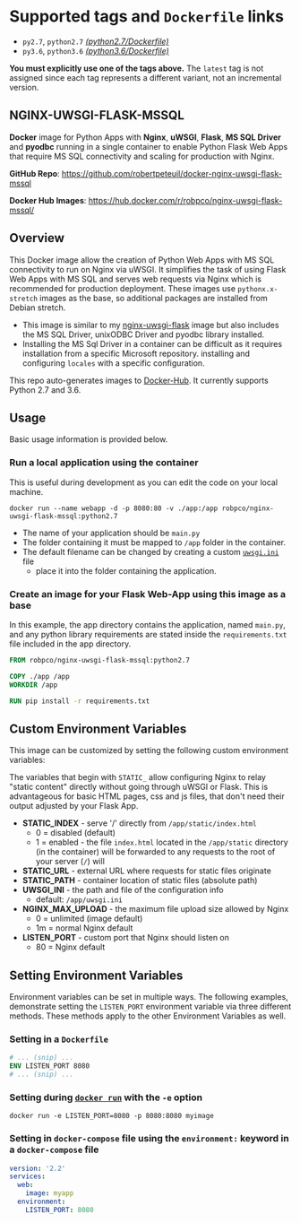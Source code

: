 # Supported tags and `Dockerfile` links

- `py2.7`, `python2.7` [_(python2.7/Dockerfile)_](https://github.com/robertpeteuil/docker-nginx-uwsgi-flask-mssql/blob/master/python2.7/Dockerfile)
- `py3.6`, `python3.6` [_(python3.6/Dockerfile)_](https://github.com/robertpeteuil/docker-nginx-uwsgi-flask-mssql/blob/master/python3.6/Dockerfile)

**You must explicitly use one of the tags above.**  The `latest` tag is not assigned since each tag represents a different variant, not an incremental version.

## NGINX-UWSGI-FLASK-MSSQL

**Docker** image for Python Apps with **Nginx**, **uWSGI**, **Flask**, **MS SQL Driver** and **pyodbc** running in a single container to enable Python Flask Web Apps that require MS SQL connectivity and scaling for production with Nginx.

**GitHub Repo**: <https://github.com/robertpeteuil/docker-nginx-uwsgi-flask-mssql>

**Docker Hub Images**: <https://hub.docker.com/r/robpco/nginx-uwsgi-flask-mssql/>

## Overview

This Docker image allow the creation of Python Web Apps with MS SQL connectivity to run on Nginx via uWSGI. It simplifies the task of using Flask Web Apps with MS SQL and serves web requests via Nginx which is recommended for production deployment.  These images use `pythonx.x-stretch` images as the base, so additional packages are installed from Debian stretch.

- This image is similar to my [nginx-uwsgi-flask](https://github.com/robertpeteuil/docker-nginx-uwsgi-flask) image but also includes the MS SQL Driver, unixODBC Driver and pyodbc library installed.
- Installing the MS Sql Driver in a container can be difficult as it requires installation from a specific Microsoft repository. installing and configuring `locales` with a specific configuration.

This repo auto-generates images to [Docker-Hub](https://hub.docker.com/r/robpco/nginx-uwsgi-flask-mssql/).  It currently supports Python 2.7 and 3.6.

## Usage

Basic usage information is provided below.

### Run a local application using the container

This is useful during development as you can edit the code on your local machine.

``` shell
docker run --name webapp -d -p 8080:80 -v ./app:/app robpco/nginx-uwsgi-flask-mssql:python2.7
```

- The name of your application should be `main.py`
- The folder containing it must be mapped to `/app` folder in the container.
- The default filename can be changed by creating a custom [`uwsgi.ini`](https://github.com/robertpeteuil/docker-nginx-uwsgi-flask-mssql/blob/master/python2.7/app/uwsgi.ini) file
  - place it into the folder containing the application.

### Create an image for your **Flask Web-App** using this image as a base

In this example, the app directory contains the application, named `main.py`, and any python library requirements are stated inside the `requirements.txt` file included in the app directory.

``` Dockerfile
FROM robpco/nginx-uwsgi-flask-mssql:python2.7

COPY ./app /app
WORKDIR /app

RUN pip install -r requirements.txt
```

## Custom Environment Variables

This image can be customized by setting the following custom environment variables:

The variables that begin with `STATIC_` allow configuring Nginx to relay "static content" directly without going through uWSGI or Flask.  This is advantageous for basic HTML pages, css and js files, that don't need their output adjusted by your Flask App.

- **STATIC_INDEX** - serve '/' directly from `/app/static/index.html`
  - 0 = disabled (default)
  - 1 = enabled - the file `index.html` located in the `/app/static` directory (in the container) will be forwarded to any requests to the root of your server (`/`) will
- **STATIC_URL** - external URL where requests for static files originate
- **STATIC_PATH** - container location of static files (absolute path)
- **UWSGI_INI** - the path and file of the configuration info
  - default: `/app/uwsgi.ini`
- **NGINX_MAX_UPLOAD** - the maximum file upload size allowed by Nginx
  - 0 = unlimited (image default)
  - 1m = normal Nginx default
- **LISTEN_PORT** - custom port that Nginx should listen on
  - 80 = Nginx default

## Setting Environment Variables

Environment variables can be set in multiple ways.  The following examples, demonstrate setting the `LISTEN_PORT` environment variable via three different methods.  These methods apply to the other Environment Variables as well.

### Setting in a `Dockerfile`

```dockerfile
# ... (snip) ...
ENV LISTEN_PORT 8080
# ... (snip) ...
```

### Setting during [`docker run`](https://docs.docker.com/engine/reference/commandline/run/#options) with the `-e` option

```shell
docker run -e LISTEN_PORT=8080 -p 8080:8080 myimage
```

### Setting in `docker-compose` file using the `environment:` keyword in a `docker-compose` file

```yml
version: '2.2'
services:
  web:
    image: myapp
  environment:
    LISTEN_PORT: 8080
```
